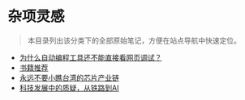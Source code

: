 # 杂项灵感

> 本目录列出该分类下的全部原始笔记，方便在站点导航中快速定位。

- [为什么自动编程工具还不能直接看网页调试？](为什么自动编程工具还不能直接看网页调试？.md)
- [书籍推荐](书籍推荐.md)
- [永远不要小瞧台湾的芯片产业链](永远不要小瞧台湾的芯片产业链.md)
- [科技发展中的质疑，从铁路到AI](科技发展中的质疑，从铁路到AI.md)
